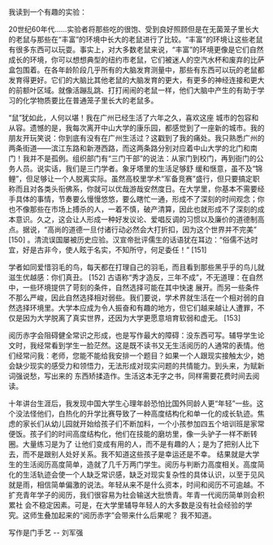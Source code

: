 我读到一个有趣的实验：

20世纪60年代……实验者将那些吃的很饱、受到良好照顾但是在无菌笼子里长大的老鼠与那些在“丰富”的环境中长大的老鼠进行了比较。“丰富”的环境让这些老鼠有很多东西可以玩耍。事实上，对大多数老鼠来说，“丰富”的环境更像是它们自然成长的环境，你可以想想典型的纽约市老鼠，它们被迷人的空汽水杯和废弃的比萨盒包围着。在各年龄阶段几乎所有的大脑发育测量中，那些有东西可以玩的老鼠都发育得更好。它们的大脑比其他老鼠的大脑发育的更大，有更多的神经连接和更大的前额叶区域。就像活蹦乱跳、打打闹闹的老鼠一样，他们大脑中产生的有助于学习的化学物质要比在普通笼子里长大的老鼠多。

“鼠”犹如此，人何以堪！我在广州已经生活了六年之久，喜欢这座 城市的包容和从容。遗憾的是，我每次离开中山大学的康乐园，都感觉到了一座新的城市。我的朋友开玩笑说：你到底有没有在广州生活过？这戳到了我的痛处。我只熟悉广州的两条街道——滨江东路和新港西路，而这两条路分别对应着中山大学的北门和南门！我并不是孤例。组织部门有“三门干部”的说法：从家门到校门，再到衙门的公务人员。说实话，我们是三门学者。象牙塔里的生活足够舒
缓和惬意，虽不及“锦鲤”，但足够让一个人脱离实际。虽然高校里学术“军备竞赛”盛行，但只要搞定职称而且对各类头衔佛系，你就可以优哉游哉安然度日。在大学里，你基本不需要经手具体的事情，节奏要么慢慢悠悠，要么瞎忙一通，形成不了深刻的时间观念；你也不像那些在市场上搏杀的人，一着不慎，破产清算，因此也就形成不了深刻的成本意识。久之，这会让人形成一种好发议论、爱唱反调的习惯以及廉价的道德制高点。据说，“高尚的道德一旦付诸行动必然会大打折扣，因为这个世界并不完美” [150] 。清流误国屡被历史应验。汉宣帝批评儒生的话语犹在耳边：“俗儒不达时宜，好是古非今，使人眩于名实，不知所守，何足委任！” [151]

学者如同爱惜羽毛的鸟，每天都在打理自己的羽毛，而且看到那些黑乎乎的鸟儿就滋生优越感：你们真丑。 [152] 古语称“秀才造反，三年不成”，不无道理：在自然中，一些环境提供了苛刻的条件，自然选择可能在其中快速
展开。而另一些条件不那么严峻，因此自然选择相对弱些。我们要说，学术界就生活在一个相对弱的自然选择环境里。大学本应成为令人振奋和有趣的地方，但它们越来越让人遭罪，不仅是因为大学脱离了真实世界，还因为大学更愿意培育软弱和虚无。 [153]

阅历赤字会阻碍健全常识之形成，也是写作最大的障碍：没东西可写。辅导学生论文时，我经常看到学生一脸茫然。这是既不读书又无生活阅历的人通常的表情。他们经常问我：老师，您能不能给我安排一个题目？如果一个人跟现实接触太少，她会缺少现实的感受力和领悟力，无法形成对现实问题的共情能力。到头来，为赋新词强说愁，写出来的
东西矫揉造作。生活这本无字之书，同样需要花费时间去阅读。

十年讲台生涯后，我发现中国大学生心理年龄恐怕比国外同龄人更“年轻”一些。这个没法怪他们，白热化的升学比赛导致了一种高度结构化和单一化的成长轨迹。焦虑的家长们从幼儿园就开始给孩子们不断加料，一个小孩参加四五个培训班是家常便饭。孩子们的时间高度结构化，他们在技能的磨坊里，像一头驴子一样不断转圈。大量练习是为了
让他们变成有用的人，而不是有趣的人；是为了把别人比下去，而不是跟别人处好关系。我不知道这些孩子是幸运还是不幸。
结果就是大学生的生活阅历高度简单，造就了几千万两门学生。阅历与判断力高度相关。高度简化的生活轨迹会使一个人缺乏常识感，缺乏对现实复杂性的具体认识，以至于见风就是雨，相信简单偏激的说法。年轻从来不是什么资本，时间和阅历不可逾越。不扩充青年学子的阅历，我们很容易为社会输送大批愤青。年青一代阅历简单则会积累社
会不稳定因素。可是，在大学里辅导年轻人的大多数是没有社会经验的学究。这师生叠加起来的“阅历赤字”会带来什么后果呢？
我不知道。


写作是门手艺 -- 刘军强